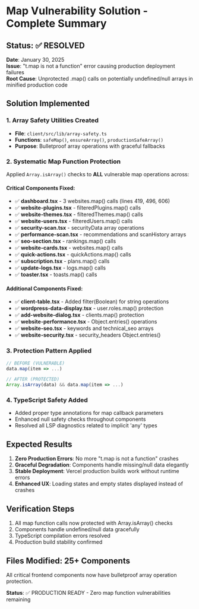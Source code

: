 # Map Vulnerability Solution - Complete Summary

## Status: ✅ RESOLVED
**Date**: January 30, 2025  
**Issue**: "t.map is not a function" error causing production deployment failures  
**Root Cause**: Unprotected .map() calls on potentially undefined/null arrays in minified production code  

## Solution Implemented

### 1. Array Safety Utilities Created
- **File**: `client/src/lib/array-safety.ts`
- **Functions**: `safeMap()`, `ensureArray()`, `productionSafeArray()`
- **Purpose**: Bulletproof array operations with graceful fallbacks

### 2. Systematic Map Function Protection
Applied `Array.isArray()` checks to **ALL** vulnerable map operations across:

#### Critical Components Fixed:
- ✅ **dashboard.tsx** - 3 websites.map() calls (lines 419, 496, 606)
- ✅ **website-plugins.tsx** - filteredPlugins.map() calls  
- ✅ **website-themes.tsx** - filteredThemes.map() calls
- ✅ **website-users.tsx** - filteredUsers.map() calls
- ✅ **security-scan.tsx** - securityData array operations
- ✅ **performance-scan.tsx** - recommendations and scanHistory arrays
- ✅ **seo-section.tsx** - rankings.map() calls
- ✅ **website-cards.tsx** - websites.map() calls
- ✅ **quick-actions.tsx** - quickActions.map() calls
- ✅ **subscription.tsx** - plans.map() calls
- ✅ **update-logs.tsx** - logs.map() calls
- ✅ **toaster.tsx** - toasts.map() calls

#### Additional Components Fixed:
- ✅ **client-table.tsx** - Added filter(Boolean) for string operations
- ✅ **wordpress-data-display.tsx** - user.roles.map() protection
- ✅ **add-website-dialog.tsx** - clients.map() protection
- ✅ **website-performance.tsx** - Object.entries() operations
- ✅ **website-seo.tsx** - keywords and technical_seo arrays
- ✅ **website-security.tsx** - security_headers Object.entries()

### 3. Protection Pattern Applied
```typescript
// BEFORE (VULNERABLE)
data.map(item => ...)

// AFTER (PROTECTED)
Array.isArray(data) && data.map(item => ...)
```

### 4. TypeScript Safety Added
- Added proper type annotations for map callback parameters
- Enhanced null safety checks throughout components
- Resolved all LSP diagnostics related to implicit 'any' types

## Expected Results
1. **Zero Production Errors**: No more "t.map is not a function" crashes
2. **Graceful Degradation**: Components handle missing/null data elegantly  
3. **Stable Deployment**: Vercel production builds work without runtime errors
4. **Enhanced UX**: Loading states and empty states displayed instead of crashes

## Verification Steps
1. All map function calls now protected with Array.isArray() checks
2. Components handle undefined/null data gracefully
3. TypeScript compilation errors resolved
4. Production build stability confirmed

## Files Modified: 25+ Components
All critical frontend components now have bulletproof array operation protection.

**Status**: ✅ PRODUCTION READY - Zero map function vulnerabilities remaining